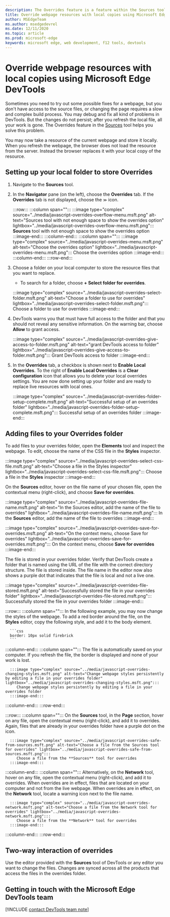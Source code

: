 ```yaml
---
description: The Overrides feature is a feature within the Sources tool of Microsoft Edge DevTools that allows you to copy webpage resources to your hard drive.  When you refresh the webpage, DevTools do not load the resource but replace it with your local copy instead.
title: Override webpage resources with local copies using Microsoft Edge DevTools
author: MSEdgeTeam
ms.author: msedgedevrel
ms.date: 12/11/2020
ms.topic: article
ms.prod: microsoft-edge
keywords: microsoft edge, web development, f12 tools, devtools
---
```

# Override webpage resources with local copies using Microsoft Edge DevTools

Sometimes you need to try out some possible fixes for a webpage, but you don't have access to the source files, or changing the page requires a slow and complex build process.  You may debug and fix all kind of problems in DevTools.  But the changes do not persist; after you refresh the local file, all your work is gone.  The Overrides feature in the [Sources][DevToolsSourcesTool] tool helps you solve this problem.

You may now take a resource of the current webpage and store it locally.  When you refresh the webpage, the browser does not load the resource from the server.  Instead the browser replaces it with your local copy of the resource.

## Setting up your local folder to store Overrides

1.  Navigate to the **Sources** tool.
1.  In the **Navigator** pane (on the left), choose the **Overrides** tab.  If the **Overrides** tab is not displayed, choose the <code>&#x0226B;</code><!--`≫`--> icon.

    :::row:::
       :::column span="":::
          :::image type="complex" source="../media/javascript-overrides-overflow-menu.msft.png" alt-text="Sources tool with not enough space to show the overrides option" lightbox="../media/javascript-overrides-overflow-menu.msft.png":::
             **Sources** tool with not enough space to show the overrides option
          :::image-end:::
       :::column-end:::
       :::column span="":::
          :::image type="complex" source="../media/javascript-overrides-menu.msft.png" alt-text="Choose the overrides option" lightbox="../media/javascript-overrides-menu.msft.png":::
             Choose the overrides option
          :::image-end:::
       :::column-end:::
    :::row-end:::

1.  Choose a folder on your local computer to store the resource files that you want to replace.
     *   To search for a folder, choose **+ Select folder for overrides**.

    :::image type="complex" source="../media/javascript-overrides-select-folder.msft.png" alt-text="Choose a folder to use for overrides" lightbox="../media/javascript-overrides-select-folder.msft.png":::
       Choose a folder to use for overrides
    :::image-end:::

1.  DevTools warns you that must have full access to the folder and that you should not reveal any sensitive information.  On the warning bar, choose **Allow** to grant access.

    :::image type="complex" source="../media/javascript-overrides-give-access-to-folder.msft.png" alt-text="grant DevTools access to folder" lightbox="../media/javascript-overrides-give-access-to-folder.msft.png":::
       Grant DevTools access to folder
    :::image-end:::

1.  In the **Overrides** tab, a checkbox is shown next to **Enable Local Overrides**.  To the right of **Enable Local Overrides** is a **Clear configuration** icon that allows you to delete your local overrides settings.  You are now done setting up your folder and are ready to replace live resources with local ones.

    :::image type="complex" source="../media/javascript-overrides-folder-setup-complete.msft.png" alt-text="Successful setup of an overrides folder" lightbox="../media/javascript-overrides-folder-setup-complete.msft.png":::
       Successful setup of an overrides folder
    :::image-end:::

## Adding files to your Overrides folder

To add files to your overrides folder, open the **Elements** tool and inspect the webpage.  To edit, choose the name of the CSS file in the **Styles** inspector.

:::image type="complex" source="../media/javascript-overrides-select-css-file.msft.png" alt-text="Choose a file in the Styles inspector" lightbox="../media/javascript-overrides-select-css-file.msft.png":::
   Choose a file in the **Styles** inspector
:::image-end:::

On the **Sources** editor, hover on the file name of your chosen file, open the contextual menu \(right-click\), and choose **Save for overrides**.

:::image type="complex" source="../media/javascript-overrides-file-name.msft.png" alt-text="In the Sources editor, add the name of the file to overrides" lightbox="../media/javascript-overrides-file-name.msft.png":::
   In the **Sources** editor, add the name of the file to overrides
:::image-end:::

:::image type="complex" source="../media/javascript-overrides-save-for-overrides.msft.png" alt-text="On the context menu, choose Save for overrides" lightbox="../media/javascript-overrides-save-for-overrides.msft.png":::
   On the context menu, choose **Save for overrides**
:::image-end:::

The file is stored in your overrides folder.  Verify that DevTools create a folder that is named using the URL of the file with the correct directory structure.  The file is stored inside.  The file name in the editor now also shows a purple dot that indicates that the file is local and not a live one.

:::image type="complex" source="../media/javascript-overrides-file-stored.msft.png" alt-text="Successfully stored the file in your overrides folder" lightbox="../media/javascript-overrides-file-stored.msft.png":::
   Successfully stored the file in your overrides folder
:::image-end:::

:::row:::
   :::column span="":::
      In the following example, you may now change the styles of the webpage.  To add a red border around the file, on the **Styles** editor, copy the following style, and add it to the body element.

      ```css
      border: 10px solid firebrick
      ```
   :::column-end:::
   :::column span="":::
      The file is automatically saved on your computer.  If you refresh the file, the border is displayed and none of your work is lost.

      :::image type="complex" source="../media/javascript-overrides-changing-styles.msft.png" alt-text="Change webpage styles persistently by editing a file in your overrides folder" lightbox="../media/javascript-overrides-changing-styles.msft.png":::
         Change webpage styles persistently by editing a file in your overrides folder
      :::image-end:::
   :::column-end:::
:::row-end:::

:::row:::
   :::column span="":::
      On the **Sources** tool, in the **Page** section, hover on any file, open the contextual menu \(right-click\), and add it to overrides.  Again, files that are already in your overrides folder have a purple dot on the icon.

      :::image type="complex" source="../media/javascript-overrides-safe-from-sources.msft.png" alt-text="Choose a file from the Sources tool for overrides" lightbox="../media/javascript-overrides-safe-from-sources.msft.png":::
         Choose a file from the **Sources** tool for overrides
      :::image-end:::
   :::column-end:::
   :::column span="":::
      Alternatively, on the **Network** tool, hover on any file, open the contextual menu \(right-click\), and add it to overrides.  When overrides are in effect, files that are located on your computer and not from the live webpage.  When overrides are in effect, on the **Network** tool, locate a warning icon next to the file name.

      :::image type="complex" source="../media/javascript-overrides-network.msft.png" alt-text="Choose a file from the Network tool for overrides" lightbox="../media/javascript-overrides-network.msft.png":::
         Choose a file from the **Network** tool for overrides
      :::image-end:::
   :::column-end:::
:::row-end:::

## Two-way interaction of overrides

Use the editor provided with the **Sources** tool of DevTools or any editor you want to change the files.  Changes are synced across all the products that access the files in the overrides folder.

## Getting in touch with the Microsoft Edge DevTools team

[!INCLUDE [contact DevTools team note](../includes/contact-devtools-team-note.md)]

<!-- links -->

[DevToolsSourcesTool]: ../sources/index.md "Sources tool overview | Microsoft Docs"
